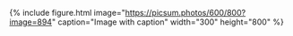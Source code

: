 {% include figure.html image="https://picsum.photos/600/800?image=894" caption="Image with caption" width="300" height="800" %}
